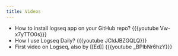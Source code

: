 ```yaml
---
title: Videos
---
```


- How to install logseq app on your GitHub repo?
  {{{youtube Vw-x7yTTO0s}}}
- How I use Logseq Daily?
  {{{youtube JCIdJBZGQLQ}}}
- First video on Logseq, also by [[Ed]]
  {{{youtube _BPlbNr6hzY}}}